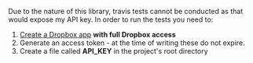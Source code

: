 Due to the nature of this library, travis tests cannot be conducted as that would expose my API key. In order to run the tests you need to:

 1. [Create a Dropbox app](https://www.dropbox.com/developers/apps/create) **with full Dropbox access**
 2. Generate an access token - at the time of writing these do not expire.
 3. Create a file called **API_KEY** in the project's root directory